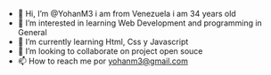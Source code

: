- 👋 Hi, I’m @YohanM3 i am from Venezuela i am 34 years old
- 👀 I’m interested in learning Web Development and programming in General
- 🌱 I’m currently learning Html, Css y Javascript
- 💞️ I’m looking to collaborate on project open souce
- 📫 How to reach me por yohanm3@gmail.com 

<!---
YohanM3/YohanM3 is a ✨ special ✨ repository because its `README.md` (this file) appears on your GitHub profile.
You can click the Preview link to take a look at your changes.
--->
